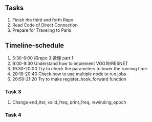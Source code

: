 ## Tasks
1. Finish the third and forth Repo
2. Read Code of Direct Connection
3. Prepare for Traveling to Paris

## Timeline-schedule
1. 5:30-6:00 把repo 3 读懂 part 1
2. 9:00-9:30 Understand how to implement VGG19/RESNET
3. 19:30-20:00 Try to check the parameters to lower the running time
4. 20:10-20:40 Check how to use multiple node to run jobs
5. 20:50-21:20 Try to make register_hook_forward function

### Task 3
1. Change end_iter, valid_freq, print_freq, rewinding_epoch
### Task 4

